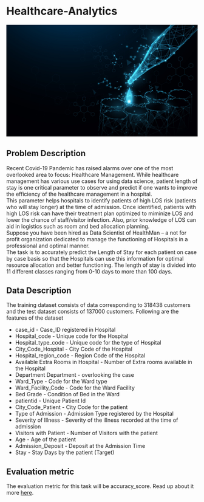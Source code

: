 # Healthcare-Analytics
<img src = 'image/healthcare.jpg'>

## Problem Description
Recent Covid-19 Pandemic has raised alarms over one of the most overlooked area to focus: Healthcare Management. While healthcare management has various use cases for using data science, patient length of stay is one critical parameter to observe and predict if one wants to improve the efficiency of the healthcare management in a hospital.<br>
This parameter helps hospitals to identify patients of high LOS risk (patients who will stay longer) at the time of admission. Once identified, patients with high LOS risk can have their treatment plan optimized to miminize LOS and lower the chance of staff/visitor infection. Also, prior knowledge of LOS can aid in logistics such as room and bed allocation planning.<br>
Suppose you have been hired as Data Scientist of HealthMan – a not for profit organization dedicated to manage the functioning of Hospitals in a professional and optimal manner.<br>
The task is to accurately predict the Length of Stay for each patient on case by case basis so that the Hospitals can use this information for optimal resource allocation and better functioning. The length of stay is divided into 11 different classes ranging from 0-10 days to more than 100 days.

## Data Description
The training dataset consists of data corresponding to 318438 customers and the test dataset consists of 137000 customers. Following are the features of the dataset

   - case_id	- Case_ID registered in Hospital
   - Hospital_code - Unique code for the Hospital
   - Hospital_type_code - Unique code for the type of Hospital
   - City_Code_Hospital - City Code of the Hospital
   - Hospital_region_code -	Region Code of the Hospital
   - Available Extra Rooms in Hospital - Number of Extra rooms available in the Hospital
   - Department	Department - overlooking the case
   - Ward_Type - Code for the Ward type
 - Ward_Facility_Code - Code for the Ward Facility
 - Bed Grade - Condition of Bed in the Ward
 - patientid - Unique Patient Id
 - City_Code_Patient - City Code for the patient
 - Type of Admission - Admission Type registered by the Hospital
 - Severity of Illness - Severity of the illness recorded at the time of admission
 - Visitors with Patient - Number of Visitors with the patient
 - Age - Age of the patient
 - Admission_Deposit - Deposit at the Admission Time
 - Stay -	Stay Days by the patient (Target)

## Evaluation metric
The evaluation metric for this task will be accuracy_score. Read up about it more [here](https://scikit-learn.org/stable/modules/generated/sklearn.metrics.accuracy_score.html).
